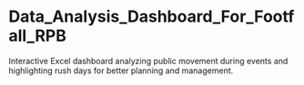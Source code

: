 # Data_Analysis_Dashboard_For_Footfall_RPB
Interactive Excel dashboard analyzing public movement during events and highlighting rush days for better planning and management.

